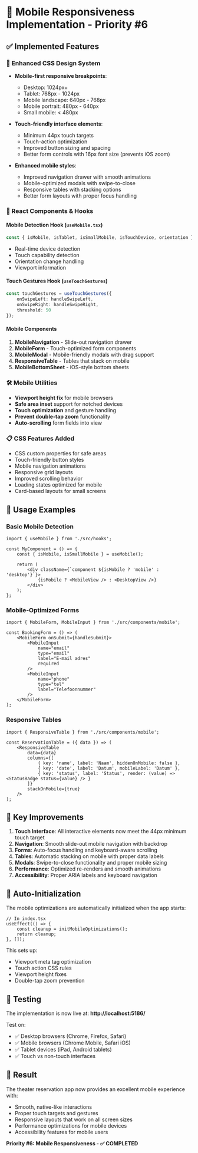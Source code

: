 # 📱 Mobile Responsiveness Implementation - Priority #6

## ✅ Implemented Features

### 🎨 Enhanced CSS Design System
- **Mobile-first responsive breakpoints**:
  - Desktop: 1024px+
  - Tablet: 768px - 1024px  
  - Mobile landscape: 640px - 768px
  - Mobile portrait: 480px - 640px
  - Small mobile: < 480px

- **Touch-friendly interface elements**:
  - Minimum 44px touch targets
  - Touch-action optimization
  - Improved button sizing and spacing
  - Better form controls with 16px font size (prevents iOS zoom)

- **Enhanced mobile styles**:
  - Improved navigation drawer with smooth animations
  - Mobile-optimized modals with swipe-to-close
  - Responsive tables with stacking options
  - Better form layouts with proper focus handling

### 🔧 React Components & Hooks

#### Mobile Detection Hook (`useMobile.tsx`)
```typescript
const { isMobile, isTablet, isSmallMobile, isTouchDevice, orientation } = useMobile();
```
- Real-time device detection
- Touch capability detection
- Orientation change handling
- Viewport information

#### Touch Gestures Hook (`useTouchGestures`)
```typescript
const touchGestures = useTouchGestures({
    onSwipeLeft: handleSwipeLeft,
    onSwipeRight: handleSwipeRight,
    threshold: 50
});
```

#### Mobile Components
1. **MobileNavigation** - Slide-out navigation drawer
2. **MobileForm** - Touch-optimized form components
3. **MobileModal** - Mobile-friendly modals with drag support
4. **ResponsiveTable** - Tables that stack on mobile
5. **MobileBottomSheet** - iOS-style bottom sheets

### 🛠️ Mobile Utilities
- **Viewport height fix** for mobile browsers
- **Safe area inset** support for notched devices
- **Touch optimization** and gesture handling
- **Prevent double-tap zoom** functionality
- **Auto-scrolling** form fields into view

### 📋 CSS Features Added
- CSS custom properties for safe areas
- Touch-friendly button styles
- Mobile navigation animations
- Responsive grid layouts
- Improved scrolling behavior
- Loading states optimized for mobile
- Card-based layouts for small screens

## 🚀 Usage Examples

### Basic Mobile Detection
```tsx
import { useMobile } from './src/hooks';

const MyComponent = () => {
    const { isMobile, isSmallMobile } = useMobile();
    
    return (
        <div className={`component ${isMobile ? 'mobile' : 'desktop'}`}>
            {isMobile ? <MobileView /> : <DesktopView />}
        </div>
    );
};
```

### Mobile-Optimized Forms
```tsx
import { MobileForm, MobileInput } from './src/components/mobile';

const BookingForm = () => (
    <MobileForm onSubmit={handleSubmit}>
        <MobileInput
            name="email"
            type="email"
            label="E-mail adres"
            required
        />
        <MobileInput
            name="phone"
            type="tel"
            label="Telefoonnummer"
        />
    </MobileForm>
);
```

### Responsive Tables
```tsx
import { ResponsiveTable } from './src/components/mobile';

const ReservationTable = ({ data }) => (
    <ResponsiveTable
        data={data}
        columns={[
            { key: 'name', label: 'Naam', hiddenOnMobile: false },
            { key: 'date', label: 'Datum', mobileLabel: 'Datum' },
            { key: 'status', label: 'Status', render: (value) => <StatusBadge status={value} /> }
        ]}
        stackOnMobile={true}
    />
);
```

## 🎯 Key Improvements

1. **Touch Interface**: All interactive elements now meet the 44px minimum touch target
2. **Navigation**: Smooth slide-out mobile navigation with backdrop
3. **Forms**: Auto-focus handling and keyboard-aware scrolling
4. **Tables**: Automatic stacking on mobile with proper data labels
5. **Modals**: Swipe-to-close functionality and proper mobile sizing
6. **Performance**: Optimized re-renders and smooth animations
7. **Accessibility**: Proper ARIA labels and keyboard navigation

## 🔄 Auto-Initialization

The mobile optimizations are automatically initialized when the app starts:

```tsx
// In index.tsx
useEffect(() => {
    const cleanup = initMobileOptimizations();
    return cleanup;
}, []);
```

This sets up:
- Viewport meta tag optimization
- Touch action CSS rules
- Viewport height fixes
- Double-tap zoom prevention

## 📱 Testing

The implementation is now live at: **http://localhost:5186/**

Test on:
- ✅ Desktop browsers (Chrome, Firefox, Safari)
- ✅ Mobile browsers (Chrome Mobile, Safari iOS)
- ✅ Tablet devices (iPad, Android tablets)
- ✅ Touch vs non-touch interfaces

## 🎉 Result

The theater reservation app now provides an excellent mobile experience with:
- Smooth, native-like interactions
- Proper touch targets and gestures
- Responsive layouts that work on all screen sizes
- Performance optimizations for mobile devices
- Accessibility features for mobile users

**Priority #6: Mobile Responsiveness - ✅ COMPLETED**
